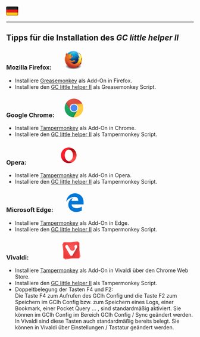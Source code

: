<a href="#user-content-de" title=""><img src="../images/flag_de.png"></a>

---
## Tipps für die Installation des *GC little helper II* <a id="user-content-de"></a>  

### Mozilla Firefox: <span> &nbsp; &nbsp; &nbsp; &nbsp; </span> <img src="/images/mozilla_firefox_logo_small.png" title="Mozilla Firefox" alt="Mozilla Firefox">
* Installiere [Greasemonkey](https://addons.mozilla.org/de/firefox/addon/greasemonkey/) als Add-On in Firefox. 
* Installiere den [GC little helper II](https://github.com/2Abendsegler/GClh/raw/master/gc_little_helper_II.user.js) als Greasemonkey Script.  

### Google Chrome: <span> &nbsp; &nbsp; &nbsp; </span> <img src="/images/google_chrome_logo_small.png" title="Google Chrom" alt="Google Chrom"> 
* Installiere [Tampermonkey](https://chrome.google.com/webstore/detail/tampermonkey/dhdgffkkebhmkfjojejmpbldmpobfkfo) als Add-On in Chrome. 
* Installiere den [GC little helper II](https://github.com/2Abendsegler/GClh/raw/master/gc_little_helper_II.user.js) als Tampermonkey Script.  

### Opera: <span> &nbsp; &nbsp; &nbsp; &nbsp; &nbsp; &nbsp; &nbsp; &nbsp; &nbsp; &nbsp; &nbsp; </span> <img src="/images/opera_logo_small.png" title="Opera" alt="Opera"> 
* Installiere [Tampermonkey](https://addons.opera.com/de/extensions/details/tampermonkey-beta) als Add-On in Opera. 
* Installiere den [GC little helper II](https://github.com/2Abendsegler/GClh/raw/master/gc_little_helper_II.user.js) als Tampermonkey Script.  

### Microsoft Edge: <span> &nbsp; &nbsp; &nbsp; &nbsp; </span> <img src="/images/microsoft_edge_logo_small.png" title="Microsoft Edge" alt="Microsoft Edge">
* Installiere [Tampermonkey](https://www.microsoft.com/en-us/store/p/tampermonkey/9nblggh5162s) als Add-On in Edge. 
* Installiere den [GC little helper II](https://github.com/2Abendsegler/GClh/raw/master/gc_little_helper_II.user.js) als Tampermonkey Script.  

### Vivaldi: <span> &nbsp; &nbsp; &nbsp; &nbsp; &nbsp; &nbsp; &nbsp; &nbsp; &nbsp; &nbsp; &nbsp; </span> <img src="/images/vivaldi_logo_small.png" title="Vivaldi" alt="Vivaldi"> 
* Installiere [Tampermonkey](https://chrome.google.com/webstore/detail/tampermonkey/dhdgffkkebhmkfjojejmpbldmpobfkfo) als Add-On in Vivaldi über den Chrome Web Store. 
* Installiere den [GC little helper II](https://github.com/2Abendsegler/GClh/raw/master/gc_little_helper_II.user.js) als Tampermonkey Script.
* Doppeltbelegung der Tasten F4 und F2:  
Die Taste F4 zum Aufrufen des GClh Config und die Taste F2 zum Speichern im GClh Config bzw. zum Speichern eines Logs, einer Bookmark, einer Pocket Query ... , sind standardmäßig aktiviert. Sie können im GClh Config im Bereich GClh Config / Sync geändert werden. In Vivaldi sind diese Tasten auch standardmäßig bereits belegt. Sie können in Vivaldi über Einstellungen / Tastatur geändert werden.
